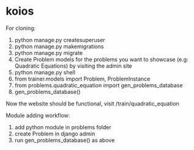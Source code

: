 # koios

For cloning:

1. python manage.py createsuperuser
2. python manage.py makemigrations
3. python manage.py migrate
4. Create Problem models for the problems you want to showcase (e.g: Quadratic Equations) by visiting the admin site
5. python manage.py shell
6. from trainer.models import Problem, ProblemInstance
7. from problems.quadratic_equation import gen_problems_database
8. gen_problems_database()


Now the website should be functional, visit /train/quadratic_equation

Module adding workflow:

1. add python module in problems folder
2. create Problem in django admin
3. run gen_problems_database() as above